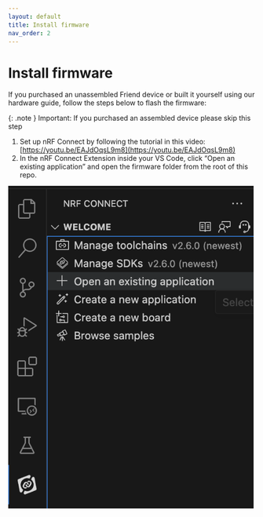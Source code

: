 ```yaml
---
layout: default
title: Install firmware
nav_order: 2
---
```


# Install firmware

If you purchased an unassembled Friend device or built it yourself using our hardware guide, follow the steps below to flash the firmware:

{: .note }
Important: If you purchased an assembled device please skip this step


1. Set up nRF Connect by following the tutorial in this video: [https://youtu.be/EAJdOqsL9m8](https://youtu.be/EAJdOqsL9m8)
2. In the nRF Connect Extension inside your VS Code, click “Open an existing application” and open the firmware folder from the root of this repo.

<img src="./install_firmware_screenshot_1.png" alt="install_firmware_screenshot_1" width="500">